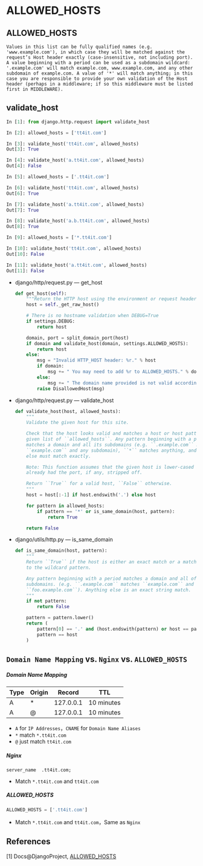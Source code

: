 # ALLOWED_HOSTS

## ALLOWED_HOSTS

```
Values in this list can be fully qualified names (e.g. 'www.example.com'), in which case they will be matched against the request’s Host header exactly (case-insensitive, not including port). A value beginning with a period can be used as a subdomain wildcard: '.example.com' will match example.com, www.example.com, and any other subdomain of example.com. A value of '*' will match anything; in this case you are responsible to provide your own validation of the Host header (perhaps in a middleware; if so this middleware must be listed first in MIDDLEWARE).
```

##  validate_host
```python
In [1]: from django.http.request import validate_host

In [2]: allowed_hosts = ['tt4it.com']

In [3]: validate_host('tt4it.com', allowed_hosts)
Out[3]: True

In [4]: validate_host('a.tt4it.com', allowed_hosts)
Out[4]: False

In [5]: allowed_hosts = ['.tt4it.com']

In [6]: validate_host('tt4it.com', allowed_hosts)
Out[6]: True

In [7]: validate_host('a.tt4it.com', allowed_hosts)
Out[7]: True

In [8]: validate_host('a.b.tt4it.com', allowed_hosts)
Out[8]: True

In [9]: allowed_hosts = ['*.tt4it.com']

In [10]: validate_host('tt4it.com', allowed_hosts)
Out[10]: False

In [11]: validate_host('a.tt4it.com', allowed_hosts)
Out[11]: False
```
* django/http/request.py — get_host

  ```python
  def get_host(self):
      """Return the HTTP host using the environment or request headers."""
      host = self._get_raw_host()

      # There is no hostname validation when DEBUG=True
      if settings.DEBUG:
          return host

      domain, port = split_domain_port(host)
      if domain and validate_host(domain, settings.ALLOWED_HOSTS):
          return host
      else:
          msg = "Invalid HTTP_HOST header: %r." % host
          if domain:
              msg += " You may need to add %r to ALLOWED_HOSTS." % domain
          else:
              msg += " The domain name provided is not valid according to RFC 1034/1035."
          raise DisallowedHost(msg)
  ```


* django/http/request.py — validate_host

  ```python
  def validate_host(host, allowed_hosts):
      """
      Validate the given host for this site.

      Check that the host looks valid and matches a host or host pattern in the
      given list of ``allowed_hosts``. Any pattern beginning with a period
      matches a domain and all its subdomains (e.g. ``.example.com`` matches
      ``example.com`` and any subdomain), ``*`` matches anything, and anything
      else must match exactly.

      Note: This function assumes that the given host is lower-cased and has
      already had the port, if any, stripped off.

      Return ``True`` for a valid host, ``False`` otherwise.
      """
      host = host[:-1] if host.endswith('.') else host

      for pattern in allowed_hosts:
          if pattern == '*' or is_same_domain(host, pattern):
              return True

      return False
  ```


* django/utils/http.py — is_same_domain

  ```python
  def is_same_domain(host, pattern):
      """
      Return ``True`` if the host is either an exact match or a match
      to the wildcard pattern.

      Any pattern beginning with a period matches a domain and all of its
      subdomains. (e.g. ``.example.com`` matches ``example.com`` and
      ``foo.example.com``). Anything else is an exact string match.
      """
      if not pattern:
          return False

      pattern = pattern.lower()
      return (
          pattern[0] == '.' and (host.endswith(pattern) or host == pattern[1:]) or
          pattern == host
      )
  ```
## ``Domain Name Mapping`` vs. ``Nginx`` vs. ``ALLOWED_HOSTS`` 
##### *Domain Name Mapping*

| Type | Origin | Record    | TTL        |
| ---- | ------ | --------- | ---------- |
| A    | *      | 127.0.0.1 | 10 minutes |
| A    | @      | 127.0.0.1 | 10 minutes |

* ``A`` for ``IP Addresses``，``CNAME`` for ``Domain Name Aliases``
* ``*`` match ``*.tt4it.com``
* ``@`` just match ``tt4it.com``

##### *Nginx*
```
server_name  .tt4it.com;
```
* Match ``*.tt4it.com`` and ``tt4it.com``

##### *ALLOWED_HOSTS*
```python
ALLOWED_HOSTS = ['.tt4it.com']
```
* Match ``*.tt4it.com`` and ``tt4it.com``，Same as ``Nginx``

## References
[1] Docs@DjangoProject, [ALLOWED_HOSTS](https://docs.djangoproject.com/en/dev/ref/settings/#allowed-hosts)

